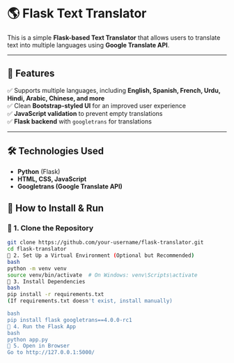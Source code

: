 # 🌎 Flask Text Translator  

This is a simple **Flask-based Text Translator** that allows users to translate text into multiple languages using **Google Translate API**.  

---

## 🚀 Features  
✅ Supports multiple languages, including **English, Spanish, French, Urdu, Hindi, Arabic, Chinese, and more**  
✅ Clean **Bootstrap-styled UI** for an improved user experience  
✅ **JavaScript validation** to prevent empty translations  
✅ **Flask backend** with `googletrans` for translations  

---

## 🛠️ Technologies Used  
- **Python** (Flask)  
- **HTML, CSS, JavaScript**  
- **Googletrans (Google Translate API)**  

## 🎯 How to Install & Run  

### 🔹 1. Clone the Repository  
```bash
git clone https://github.com/your-username/flask-translator.git
cd flask-translator
🔹 2. Set Up a Virtual Environment (Optional but Recommended)
bash
python -m venv venv
source venv/bin/activate  # On Windows: venv\Scripts\activate
🔹 3. Install Dependencies
bash
pip install -r requirements.txt
(If requirements.txt doesn't exist, install manually)

bash
pip install flask googletrans==4.0.0-rc1
🔹 4. Run the Flask App
bash
python app.py
🔹 5. Open in Browser
Go to http://127.0.0.1:5000/
